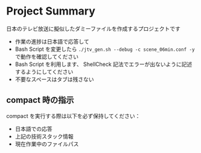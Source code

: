 # Project Summary

日本のテレビ放送に擬似したダミーファイルを作成するプロジェクトです

* 作業の進捗は日本語で応答して
* Bash Script を変更したら `./jtv_gen.sh --debug -c scene_06min.conf -y` で動作を確認してください
* Bash Script を利用します、 ShellCheck 記法でエラーが出ないように記述するようにしてください
* 不要なスペースはタブは残さない

## compact 時の指示

compact を実行する際は以下を必ず保持してください：

* 日本語での応答
* 上記の技術スタック情報
* 現在作業中のファイルパス
